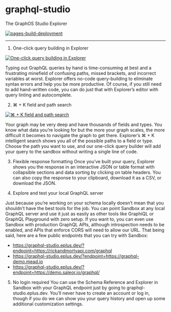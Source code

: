 # graphql-studio

The GraphOS Studio Explorer

[![pages-build-deployment](https://github.com/hoangsvit/graphql-studio/actions/workflows/pages/pages-build-deployment/badge.svg)](https://eplus.dev)

-----

1. One-click query building in Explorer

[![One-click query building in Explorer](https://github.com/hoangsvit/graphql-studio/blob/main/assets/img/1.gif)](https://graphql-studio.eplus.dev/)

Typing out GraphQL queries by hand is time-consuming at best and a frustrating minefield of confusing paths, missed brackets, and incorrect variables at worst. Explorer offers no-code query-building to eliminate syntax errors and help you be more productive. Of course, if you still need to add hand-written code, you can do just that with Explorer’s editor with query linting and autocomplete.

2. ⌘ + K field and path search

[![⌘ + K field and path search](https://github.com/hoangsvit/graphql-studio/blob/main/assets/img/2.gif)](https://graphql-studio.eplus.dev/)

Your graph may be very deep and have thousands of fields and types. You know what data you’re looking for but the more your graph scales, the more difficult it becomes to navigate the graph to get there. Explorer’s ⌘ + K intelligent search shows you all of the possible paths to a field or type. Choose the path you want to use, and our one-click query builder will add your query to the sandbox without writing a single line of code.

3. Flexible response formatting
Once you’ve built your query, Explorer shows you the response in an interactive JSON or table format with collapsible sections and data sorting by clicking on table headers. You can also copy the response to your clipboard, download it as a CSV, or download the JSON.

4. Explore and test your local GraphQL server

Just because you’re working on your schema locally doesn’t mean that you shouldn’t have the best tools for the job. You can point Sandbox at any local GraphQL server and use it just as easily as other tools like GraphiQL or GraphQL Playground with zero setup. If you want to, you can even use Sandbox with production GraphQL APIs, although introspection needs to be enabled, and APIs that enforce CORS will need to allow our URL. That being said, here are a few public endpoints that you can try with Sandbox:

- <https://graphql-studio.eplus.dev/?endpoint=https://rickandmortyapi.com/graphql>
- <https://graphql-studio.eplus.dev/?endpoint=https://graphql-demo.mead.io>
- <https://graphql-studio.eplus.dev/?endpoint=https://demo.saleor.io/graphql/>

5. No login required
You can use the Schema Reference and Explorer in Sandbox with your GraphQL endpoint just by going to graphql-studio.eplus.dev. You’ll never have to create an account or log in, though if you do we can show you your query history and open up some additional customization settings.
